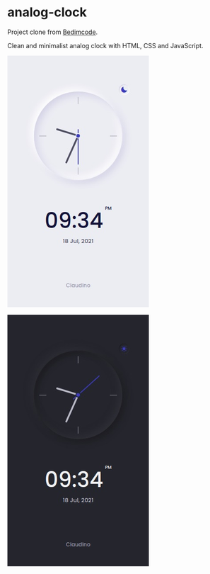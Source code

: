 # analog-clock

Project clone from <a href="https://www.youtube.com/channel/UCgkDs77BoEhMIgRUB4MKrtQ">Bedimcode</a>.

Clean and minimalist analog clock with HTML, CSS and JavaScript.


![](screenshots/light-clock.jpeg)

![](screenshots/dark-clock.jpeg)
